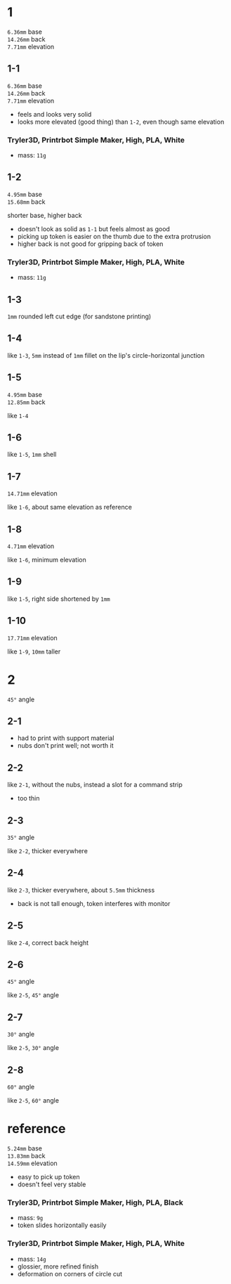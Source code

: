 # 1
`6.36mm` base  
`14.26mm` back  
`7.71mm` elevation


## 1-1
`6.36mm` base  
`14.26mm` back  
`7.71mm` elevation

* feels and looks very solid
* looks more elevated (good thing) than `1-2`, even though same elevation

### Tryler3D, Printrbot Simple Maker, High, PLA, White
* mass: `11g`


## 1-2
`4.95mm` base  
`15.68mm` back

shorter base, higher back
* doesn't look as solid as `1-1` but feels almost as good
* picking up token is easier on the thumb due to the extra protrusion
* higher back is not good for gripping back of token

### Tryler3D, Printrbot Simple Maker, High, PLA, White
* mass: `11g`


## 1-3
`1mm` rounded left cut edge (for sandstone printing)


## 1-4
like `1-3`, `5mm` instead of `1mm` fillet on the lip's circle-horizontal junction


## 1-5
`4.95mm` base  
`12.85mm` back

like `1-4`


## 1-6
like `1-5`, `1mm` shell


## 1-7
`14.71mm` elevation

like `1-6`, about same elevation as reference


## 1-8
`4.71mm` elevation

like `1-6`, minimum elevation


## 1-9
like `1-5`, right side shortened by `1mm`


## 1-10
`17.71mm` elevation

like `1-9`, `10mm` taller



# 2
`45°` angle

## 2-1
* had to print with support material
* nubs don't print well; not worth it


## 2-2
like `2-1`, without the nubs, instead a slot for a command strip

* too thin


## 2-3
`35°` angle

like `2-2`, thicker everywhere


## 2-4
like `2-3`, thicker everywhere, about `5.5mm` thickness

* back is not tall enough, token interferes with monitor


## 2-5
like `2-4`, correct back height


## 2-6
`45°` angle

like `2-5`, `45°` angle


## 2-7
`30°` angle

like `2-5`, `30°` angle


## 2-8
`60°` angle

like `2-5`, `60°` angle



# reference
`5.24mm` base  
`13.83mm` back  
`14.59mm` elevation
* easy to pick up token
* doesn't feel very stable

### Tryler3D, Printrbot Simple Maker, High, PLA, Black
* mass: `9g`
* token slides horizontally easily

### Tryler3D, Printrbot Simple Maker, High, PLA, White
* mass: `14g`
* glossier, more refined finish
* deformation on corners of circle cut
